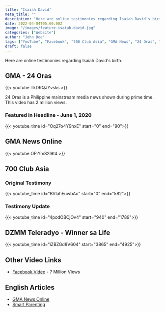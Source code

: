 ```yaml
---
title: "Isaiah David"
meta_title: ""
description: "Here are online testimonies regarding Isaiah David's birth."
date: 2022-04-04T05:00:00Z
image: "/images/feature-isaiah-david.jpg"
categories: ["Website"]
author: "John Doe"
tags: ["YouTube", "Facebook", "700 Club Asia", "GMA News", "24 Oras", "DZMM Teleradyo"]
draft: false
---
```

Here are online testimonies regarding Isaiah David's birth.

## GMA - 24 Oras

{{< youtube TkDRQJYvsks >}}

24 Oras is a Philippine mainstream media news shown during prime time. This video has 2 million views.

### Featured in Headline - June 1, 2020

{{< youtube_time id="Oq27o4Y9hxE" start="0" end="90">}}

## GMA News Online

{{< youtube OPiYm82l9t4 >}}

## 700 Club Asia

### Original Testimony

{{< youtube_time id="BVIahEuwbAo" start="0" end="582">}}

### Testimony Update

{{< youtube_time id="4podOBCjOv4" start="940" end="1789">}}



## DZMM Teleradyo - Winner sa Life

{{< youtube_time id="iZBZGd8V604" start="3865" end="4925">}}

## Other Video Links

- [Facebook Video](https://www.facebook.com/watch/?v=325783961750143) - 7 Million Views

## English Articles

- [GMA News Online](https://www.gmanetwork.com/news/specials/content/155/the-miracle-on-may-8/)
- [Smart Parenting](https://www.smartparenting.com.ph/pregnancy/labor-and-childbirth/cryptic-pregnancy-rapusas-family-a00228-20200605-lfrm)